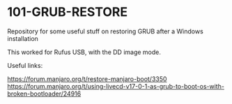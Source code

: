 # 101-GRUB-RESTORE
Repository for some useful stuff on restoring GRUB after a Windows installation

This worked for Rufus USB, with the DD image mode.

Useful links:

https://forum.manjaro.org/t/restore-manjaro-boot/3350
https://forum.manjaro.org/t/using-livecd-v17-0-1-as-grub-to-boot-os-with-broken-bootloader/24916

